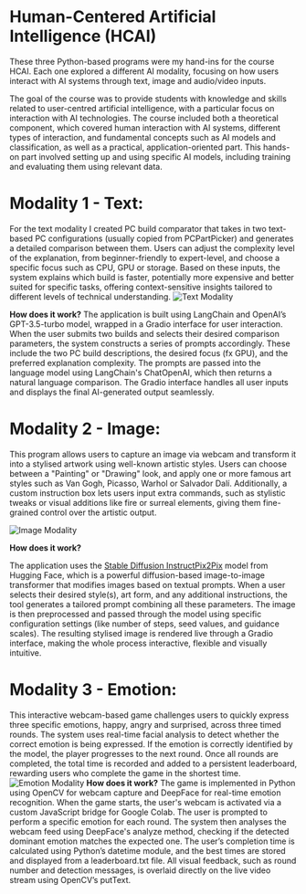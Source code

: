 # Human-Centered Artificial Intelligence (HCAI)

These three Python-based programs were my hand-ins for the course HCAI. Each one explored a different AI modality, focusing on how users interact with AI systems through text, image and audio/video inputs.

The goal of the course was to provide students with knowledge and skills related to user-centred artificial intelligence, with a particular focus on interaction with AI technologies. The course included both a theoretical component, which covered human interaction with AI systems, different types of interaction, and fundamental concepts such as AI models and classification, as well as a practical, application-oriented part. This hands-on part involved setting up and using specific AI models, including training and evaluating them using relevant data.

# Modality 1 - Text:

For the text modality I created PC build comparator that takes in two text-based PC configurations (usually copied from PCPartPicker) and generates a detailed comparison between them. Users can adjust the complexity level of the explanation, from beginner-friendly to expert-level, and choose a specific focus such as CPU, GPU or storage. Based on these inputs, the system explains which build is faster, potentially more expensive and better suited for specific tasks, offering context-sensitive insights tailored to different levels of technical understanding.
![Text Modality](https://github.com/user-attachments/assets/15664a7b-4e4f-4c96-8b7e-58bfa156ec86)

**How does it work?**
The application is built using LangChain and OpenAI’s GPT-3.5-turbo model, wrapped in a Gradio interface for user interaction. When the user submits two builds and selects their desired comparison parameters, the system constructs a series of prompts accordingly. These include the two PC build descriptions, the desired focus (fx GPU), and the preferred explanation complexity. The prompts are passed into the language model using LangChain's ChatOpenAI, which then returns a natural language comparison. The Gradio interface handles all user inputs and displays the final AI-generated output seamlessly.

# Modality 2 - Image:

This program allows users to capture an image via webcam and transform it into a stylised artwork using well-known artistic styles. Users can choose between a "Painting" or "Drawing" look, and apply one or more famous art styles such as Van Gogh, Picasso, Warhol or Salvador Dalí. Additionally, a custom instruction box lets users input extra commands, such as stylistic tweaks or visual additions like fire or surreal elements, giving them fine-grained control over the artistic output.

![Image Modality](https://github.com/user-attachments/assets/712e18cf-dbf4-496f-9851-46520e8ccdc5)

**How does it work?**

The application uses the [Stable Diffusion InstructPix2Pix](https://huggingface.co/docs/diffusers/training/instructpix2pix) model from Hugging Face, which is a powerful diffusion-based image-to-image transformer that modifies images based on textual prompts. When a user selects their desired style(s), art form, and any additional instructions, the tool generates a tailored prompt combining all these parameters. The image is then preprocessed and passed through the model using specific configuration settings (like number of steps, seed values, and guidance scales). The resulting stylised image is rendered live through a Gradio interface, making the whole process interactive, flexible and visually intuitive.

# Modality 3 - Emotion:

This interactive webcam-based game challenges users to quickly express three specific emotions, happy, angry and surprised, across three timed rounds. The system uses real-time facial analysis to detect whether the correct emotion is being expressed. If the emotion is correctly identified by the model, the player progresses to the next round. Once all rounds are completed, the total time is recorded and added to a persistent leaderboard, rewarding users who complete the game in the shortest time.
![Emotion Modality](https://github.com/user-attachments/assets/c6dab7e5-80b4-4ae1-a0ee-fc965c007cb1)
**How does it work?**
The game is implemented in Python using OpenCV for webcam capture and DeepFace for real-time emotion recognition. When the game starts, the user's webcam is activated via a custom JavaScript bridge for Google Colab. The user is prompted to perform a specific emotion for each round. The system then analyses the webcam feed using DeepFace's analyze method, checking if the detected dominant emotion matches the expected one. The user’s completion time is calculated using Python’s datetime module, and the best times are stored and displayed from a leaderboard.txt file. All visual feedback, such as round number and detection messages, is overlaid directly on the live video stream using OpenCV’s putText.
